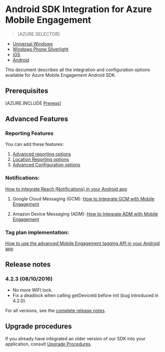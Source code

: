 <properties
    pageTitle="Android SDK Integration for Azure Mobile Engagement"
    description="Describes how to integrate Azure Mobile Engagement SDK in Android apps"
    services="mobile-engagement"
    documentationCenter="mobile"
    authors="piyushjo"
    manager="erikre"
    editor="" />

<tags
    ms.service="mobile-engagement"
    ms.workload="mobile"
    ms.tgt_pltfrm="mobile-android"
    ms.devlang="Java"
    ms.topic="article"
    ms.date="08/12/2016"
    ms.author="piyushjo;ricksal" />

# <a name="android-sdk-integration-for-azure-mobile-engagement"></a>Android SDK Integration for Azure Mobile Engagement

> [AZURE.SELECTOR]
- [Universal Windows](mobile-engagement-windows-store-sdk-overview.md)
- [Windows Phone Silverlight](mobile-engagement-windows-phone-sdk-overview.md)
- [iOS](mobile-engagement-ios-sdk-overview.md)
- [Android](mobile-engagement-android-sdk-overview.md)

This document describes all the integration and configuration options available for Azure Mobile Engagement Android SDK.

## <a name="prerequisites"></a>Prerequisites

[AZURE.INCLUDE [Prereqs](../../includes/mobile-engagement-android-prereqs.md)]

## <a name="advanced-features"></a>Advanced Features

### <a name="reporting-features"></a>Reporting Features

You can add these features:

1. [Advanced reporting options](mobile-engagement-android-advanced-reporting.md)
2. [Location Reporting options](mobile-engagement-android-location-reporting.md)
3. [Advanced Configuration options](mobile-engagement-android-advanced-configuration.md)

### <a name="notifications"></a>Notifications:
[How to integrate Reach (Notifications) in your Android app](mobile-engagement-android-integrate-engagement-reach.md)

1. Google Cloud Messaging (GCM): [How to Integrate GCM with Mobile Engagement](mobile-engagement-android-gcm-integrate.md)

2. Amazon Device Messaging (ADM): [How to Integrate ADM with Mobile Engagement](mobile-engagement-android-adm-integrate.md)

### <a name="tag-plan-implementation"></a>Tag plan implementation:
[How to use the advanced Mobile Engagement tagging API in your Android app](mobile-engagement-android-use-engagement-api.md)

## <a name="release-notes"></a>Release notes

### <a name="423-08102016"></a>4.2.3 (08/10/2016)

 - No more WIFI lock.
 - Fix a deadlock when calling getDeviceId before init (bug introduced in 4.2.0).

For all versions, see the [complete release notes](mobile-engagement-android-release-notes.md).

## <a name="upgrade-procedures"></a>Upgrade procedures

If you already have integrated an older version of our SDK into your application, consult [Upgrade Procedures](mobile-engagement-android-upgrade-procedure.md).
